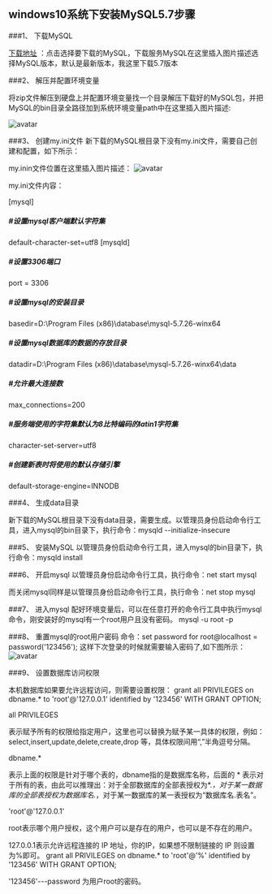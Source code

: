 ## windows10系统下安装MySQL5.7步骤

###1、 下载MySQL

[下载地址](https://dev.mysql.com/downloads/mysql/5.7.html#downloads) ：点击选择要下载的MySQL，下载服务MySQL在这里插入图片描述选择MySQL版本，默认是最新版本，我这里下载5.7版本

###2、 解压并配置环境变量

将zip文件解压到硬盘上并配置环境变量找一个目录解压下载好的MySQL包，并把MySQL的bin目录全路径加到系统环境变量path中在这里插入图片描述:

![avatar](https://img-blog.csdnimg.cn/20190510170023182.png)

###3、 创建my.ini文件
新下载的MySQL根目录下没有my.ini文件，需要自己创建和配置，如下所示：

my.inin文件位置在这里插入图片描述：
![avatar](https://img-blog.csdnimg.cn/20190510170231308.png?x-oss-process=image/watermark,type_ZmFuZ3poZW5naGVpdGk,shadow_10,text_aHR0cHM6Ly9ibG9nLmNzZG4ubmV0L3UwMTA5ODI1MDc=,size_16,color_FFFFFF,t_70)

my.ini文件内容：

[mysql]
##### #设置mysql客户端默认字符集
default-character-set=utf8 [mysqld]
##### #设置3306端口
port = 3306 
##### #设置mysql的安装目录
basedir=D:\Program Files (x86)\database\mysql-5.7.26-winx64
##### #设置mysql数据库的数据的存放目录
datadir=D:\Program Files (x86)\database\mysql-5.7.26-winx64\data
##### #允许最大连接数
max_connections=200
##### #服务端使用的字符集默认为8比特编码的latin1字符集
character-set-server=utf8
##### #创建新表时将使用的默认存储引擎
default-storage-engine=INNODB



###4、 生成data目录

新下载的MySQL根目录下没有data目录，需要生成。以管理员身份启动命令行工具，进入mysql的bin目录下，执行命令：mysqld --initialize-insecure

###5、 安装MySQL
以管理员身份启动命令行工具，进入mysql的bin目录下，执行命令：mysqld install

###6、 开启mysql
以管理员身份启动命令行工具，执行命令：net start mysql

而关闭mysql同样是以管理员身份启动命令行工具，执行命令：net stop mysql

###7、 进入mysql
配好环境变量后，可以在任意打开的命令行工具中执行mysql命令，刚安装好的mysql有一个root用户且没有密码。 mysql -u root -p

###8、 重置mysql的root用户密码
命令：set password for root@localhost = password('123456');
这样下次登录的时候就需要输入密码了,如下图所示：
![avatar](https://img-blog.csdnimg.cn/20190510164625477.png?x-oss-process=image/watermark,type_ZmFuZ3poZW5naGVpdGk,shadow_10,text_aHR0cHM6Ly9ibG9nLmNzZG4ubmV0L3UwMTA5ODI1MDc=,size_16,color_FFFFFF,t_70)

###9、 设置数据库访问权限

本机数据库如果要允许远程访问，则需要设置权限：
grant all PRIVILEGES on dbname.* to 'root'@'127.0.0.1' identified by '123456' WITH GRANT OPTION;

all PRIVILEGES

表示赋予所有的权限给指定用户，这里也可以替换为赋予某一具体的权限，例如：select,insert,update,delete,create,drop 等，具体权限间用“,”半角逗号分隔。

dbname.*

表示上面的权限是针对于哪个表的，dbname指的是数据库名称，后面的 * 表示对于所有的表，由此可以推理出：对于全部数据库的全部表授权为*.*，对于某一数据库的全部表授权为数据库名.*，对于某一数据库的某一表授权为“数据库名.表名”。

'root'@'127.0.0.1' 

root表示哪个用户授权，这个用户可以是存在的用户，也可以是不存在的用户。

127.0.0.1表示允许远程连接的 IP 地址，你的IP，如果想不限制链接的 IP 则设置为%即可。
grant all PRIVILEGES on dbname.* to 'root'@'%' identified by '123456' WITH GRANT OPTION;

'123456'---password 为用户root的密码。

